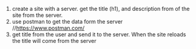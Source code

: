 1) create a site with a server. get the title (h1), and description from of the site from the server.
2) use postman to get the data form the server //https://www.postman.com/
3) get title from the user and send it to the server. When the site reloads the title will come from the server